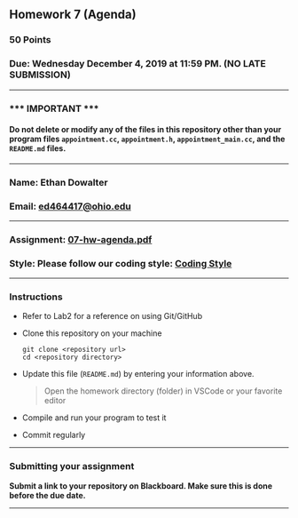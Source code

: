 ## Homework 7 (Agenda)

### 50 Points

### Due: Wednesday December 4, 2019 at 11:59 PM. (NO LATE SUBMISSION)

---
### *** IMPORTANT ***
#### Do not delete or modify any of the files in this repository other than your program files `appointment.cc`, `appointment.h`, `appointment_main.cc`,  and the `README.md` files.

---

### Name: Ethan Dowalter

### Email: ed464417@ohio.edu

---

### Assignment: [07-hw-agenda.pdf](07-hw-agenda.pdf)

### Style: Please follow our coding style: [Coding Style](https://github.com/nasseef/cs2400/blob/master/docs/coding-style.md)

---

### Instructions

- Refer to Lab2 for a reference on using Git/GitHub
- Clone this repository on your machine

    ```console
    git clone <repository url>
    cd <repository directory>
    ```

- Update this file (`README.md`) by entering your information above.

    > Open the homework directory (folder) in VSCode or your favorite editor

- Compile and run your program to test it

- Commit regularly

---

### Submitting your assignment

**Submit a link to your repository on Blackboard. Make sure this is done before the due date.**

---